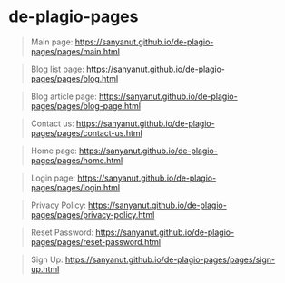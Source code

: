# de-plagio-pages
> Main page: https://sanyanut.github.io/de-plagio-pages/pages/main.html

> Blog list page: https://sanyanut.github.io/de-plagio-pages/pages/blog.html

> Blog article page: https://sanyanut.github.io/de-plagio-pages/pages/blog-page.html

> Contact us: https://sanyanut.github.io/de-plagio-pages/pages/contact-us.html

> Home page: https://sanyanut.github.io/de-plagio-pages/pages/home.html

> Login page: https://sanyanut.github.io/de-plagio-pages/pages/login.html

> Privacy Policy: https://sanyanut.github.io/de-plagio-pages/pages/privacy-policy.html

> Reset Password: https://sanyanut.github.io/de-plagio-pages/pages/reset-password.html

> Sign Up: https://sanyanut.github.io/de-plagio-pages/pages/sign-up.html
